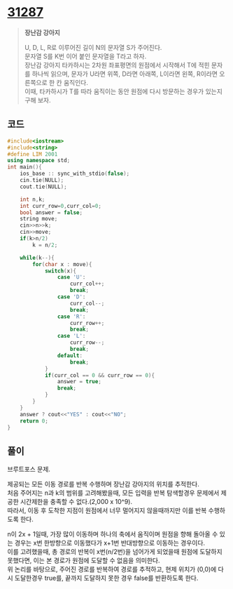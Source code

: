 # [31287](https://www.acmicpc.net/problem/31287)

> __장난감 강아지__
>
> U, D, L, R로 이루어진 길이 N의 문자열 S가 주어진다.  
> 문자열 S를 K번 이어 붙인 문자열을 T라고 하자.  
> 장난감 강아지 타카하시는 2차원 좌표평면의 원점에서 시작해서 T에 적힌 문자를 하나씩 읽으며, 문자가 U라면 위쪽, D라면 아래쪽, L이라면 왼쪽, R이라면 오른쪽으로 한 칸 움직인다.  
> 이때, 타카하시가 T를 따라 움직이는 동안 원점에 다시 방문하는 경우가 있는지 구해 보자.

## 코드

```c++
#include<iostream>
#include<string>
#define LIM 2001
using namespace std;
int main(){
    ios_base :: sync_with_stdio(false);
    cin.tie(NULL); 
    cout.tie(NULL);

    int n,k;
    int curr_row=0,curr_col=0;
    bool answer = false;
    string move;
    cin>>n>>k;
    cin>>move;
    if(k>n/2)
        k = n/2;

    while(k--){
        for(char x : move){
            switch(x){
                case 'U':
                    curr_col++;
                    break;
                case 'D':
                    curr_col--;
                    break;
                case 'R':
                    curr_row++;
                    break;
                case 'L':
                    curr_row--;
                    break;
                default:
                    break;
            }
            if(curr_col == 0 && curr_row == 0){
                answer = true;
                break;
            }
        }
    }
    answer ? cout<<"YES" : cout<<"NO";
    return 0;
}
```

## 풀이

브루트포스 문제.

제공되는 모든 이동 경로를 반복 수행하며 장난감 강아지의 위치를 추적한다.  
처음 주어지는 n과 k의 범위를 고려해봤을때, 모든 입력을 반복 탐색할경우 문제에서 제공한 시간제한을 충족할 수 없다.(2,000 x 10^9).  
따라서, 이동 후 도착한 지점이 원점에서 너무 멀어지지 않을때까지만 이를 반복 수행하도록 한다.  

n이 2x + 1일때, 가장 많이 이동하며 하나의 축에서 움직이며 원점을 향해 돌아올 수 있는 경우는 x번 한방향으로 이동했다가 x+1번 반대방향으로 이동하는 경우이다.  
이를 고려했을때, 총 경로의 반복이 x번(n/2번)을 넘어가게 되었을때 원점에 도달하지 못했다면, 이는 본 경로가 원점에 도달할 수 없음을 의미한다.  
위 논리를 바탕으로, 주어진 경로를 반복하여 경로를 추적하고, 현제 위치가 (0,0)에 다시 도달한경우 true를, 끝까지 도달하지 못한 경우 false를 반환하도록 한다.  
